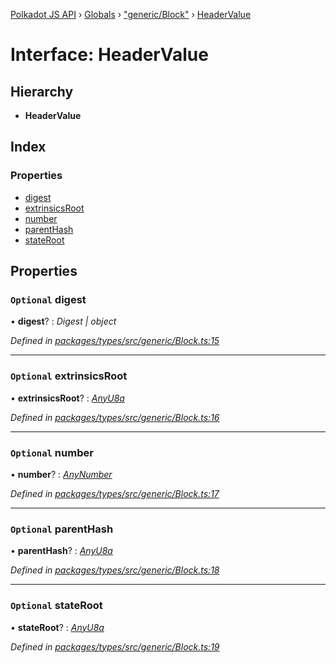 [Polkadot JS API](../README.md) › [Globals](../globals.md) › ["generic/Block"](../modules/_generic_block_.md) › [HeaderValue](_generic_block_.headervalue.md)

# Interface: HeaderValue

## Hierarchy

* **HeaderValue**

## Index

### Properties

* [digest](_generic_block_.headervalue.md#optional-digest)
* [extrinsicsRoot](_generic_block_.headervalue.md#optional-extrinsicsroot)
* [number](_generic_block_.headervalue.md#optional-number)
* [parentHash](_generic_block_.headervalue.md#optional-parenthash)
* [stateRoot](_generic_block_.headervalue.md#optional-stateroot)

## Properties

### `Optional` digest

• **digest**? : *Digest | object*

*Defined in [packages/types/src/generic/Block.ts:15](https://github.com/polkadot-js/api/blob/11d162a10d/packages/types/src/generic/Block.ts#L15)*

___

### `Optional` extrinsicsRoot

• **extrinsicsRoot**? : *[AnyU8a](../modules/_types_helpers_.md#anyu8a)*

*Defined in [packages/types/src/generic/Block.ts:16](https://github.com/polkadot-js/api/blob/11d162a10d/packages/types/src/generic/Block.ts#L16)*

___

### `Optional` number

• **number**? : *[AnyNumber](../modules/_types_helpers_.md#anynumber)*

*Defined in [packages/types/src/generic/Block.ts:17](https://github.com/polkadot-js/api/blob/11d162a10d/packages/types/src/generic/Block.ts#L17)*

___

### `Optional` parentHash

• **parentHash**? : *[AnyU8a](../modules/_types_helpers_.md#anyu8a)*

*Defined in [packages/types/src/generic/Block.ts:18](https://github.com/polkadot-js/api/blob/11d162a10d/packages/types/src/generic/Block.ts#L18)*

___

### `Optional` stateRoot

• **stateRoot**? : *[AnyU8a](../modules/_types_helpers_.md#anyu8a)*

*Defined in [packages/types/src/generic/Block.ts:19](https://github.com/polkadot-js/api/blob/11d162a10d/packages/types/src/generic/Block.ts#L19)*
